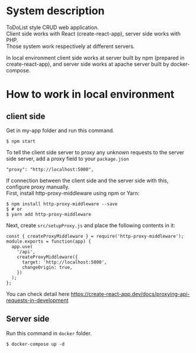 # System description

ToDoList style CRUD web application.  
Client side works with React (create-react-app), server side works with PHP.  
Those system work respectively at different servers.  

In local environment client side works at server built by npm (prepared in create-react-app), and server side works at apache server built by docker-compose.

# How to work in local environment

## client side

Get in my-app folder and run this command.  
```
$ npm start
```

To tell the client side server to proxy any unknown requests to the server side server, add a proxy field to your `package.json`  
```
"proxy": "http://localhost:5000",
```

If connection between the client side and the server side with this, configure proxy manually.  
First, install http-proxy-middleware using npm or Yarn:  
```
$ npm install http-proxy-middleware --save
$ # or
$ yarn add http-proxy-middleware
```

Next, create `src/setupProxy.js` and place the following contents in it:  
```
const { createProxyMiddleware } = require('http-proxy-middleware');
module.exports = function(app) {
  app.use(
    '/api',
    createProxyMiddleware({
      target: 'http://localhost:5000',
      changeOrigin: true,
    })
  );
};
```

You can check detail here https://create-react-app.dev/docs/proxying-api-requests-in-development

## Server side

Run this command in `docker` folder.
```
$ docker-compose up -d
```
